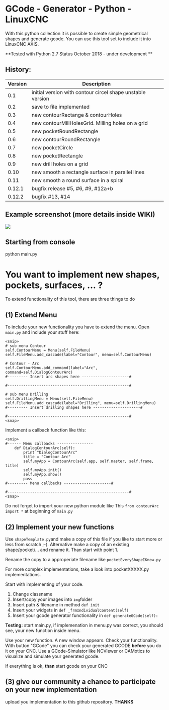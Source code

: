 # GCode - Generator - Python - LinuxCNC

With this python collection it is possible to create simple geometrical shapes and generate gcode.
You can use this tool set to include it into LinuxCNC AXIS.

**Tested with Python 2.7
Status October 2018 - under development **


## History:
| Version | Description |
|---------|----------------------------------------------------|
|0.1 | initial version with contour circel shape unstable version |
|0.2 | save to file implemented |
|0.3 | new contourRectange & contourHoles |
|0.4 | new contourMillHolesGrid. Milling holes on a grid |
|0.5 | new pocketRoundRectangle |
|0.6 | new contourRoundRectangle |
|0.7 | new pocketCircle |
|0.8 | new pocketRectangle |
|0.9 | new drill holes on a grid |
|0.10 | new smooth a rectangle surface in parallel lines |
|0.11 | new smooth a round surface in a spiral |
|0.12.1 | bugfix release #5, #6, #9, #12a+b |
|0.12.2 | bugfix #13, #14 |


## Example screenshot (more details inside WIKI)
![](https://github.com/mrRobot62/GCodeGenerator_Geometricals/blob/master/img/screenshots/screen_cCircle.png)


## Starting from console
python main.py



# You want to implement new shapes, pockets, surfaces, ... ?
To extend functionality of this tool, there are three things to do

## (1) Extend Menu
To include your new functionality you have to extend the menu.
Open `main.py` and include your stuff here:


```
<snip>
# sub menu Contour
self.ContourMenu = Menu(self.FileMenu)
self.FileMenu.add_cascade(label="Contour", menu=self.ContourMenu)

# Contour - Arc
self.ContourMenu.add_command(label="Arc", command=self.DialogContourArc)
#--------- Insert arc shapes here ---------------------#

#------------------------------------------------------#

# sub menu Drilling
self.DrillingMenu = Menu(self.FileMenu)
self.FileMenu.add_cascade(label="Drilling", menu=self.DrillingMenu)
#--------- Insert drilling shapes here ---------------------#

#------------------------------------------------------#
<snap>
```

Implement a callback function like this:

```
<snip>
#------ Menu callbacks ----------------
    def DialogContourArc(self):
        print "DialogContourArc"
        title = "Contour Arc"
        self.myApp = ContourArc(self.app, self.master, self.frame, title)
        self.myApp.init()
        self.myApp.show()
        pass
#--------- Menu callbacks ---------------------#

#------------------------------------------------------#
<snap>
```

Do not forget to import your new python module like This `from contourArc import *` at beginning of `main.py`

## (2) Implement your new functions
Use `shapeTemplate.py`and make a copy of this file if you like to start more or less from scratch ;-). Alternative make a copy of an existing shape/pocket/... and rename it. Than start with point 1. 

Rename the copy to a approperiate filename like `pocketEveryShapeIKnow.py`

For more complex implementations, take a look into pocketXXXXX.py implementations.

Start with implementing of your code.

1. Change classname
2. Insert/copy your images into `img`folder
3. Insert path & filename in method `def init`
4. Insert your widgets in `def _frmIndividualContent(self)`
5. Insert your gcode generator functionality in `def generateGCode(self):`

**Testing:**
start main.py, if implemenation in menu.py was correct, you should see, your new
function inside menu.

Use your new function. A new window appears. Check your functionality.
With button "GCode" you can check your generated GCODE **before** you do it on your CNC. Use a GCode-Simulator like NCViewer or CAMotics to visualize and simulate your generated gcode.

If everything is ok, **than** start gcode on your CNC

## (3) give our community a chance to participate on your new implementation
upload you implementation to this github repository.
**THANKS**


